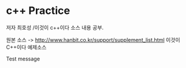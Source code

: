 # c++ Practice
저자 최호성 /이것이 c++이다 소스 내용 공부.

원본 소스 -> http://www.hanbit.co.kr/support/supplement_list.html 
이것이 C++이다 예제소스 

Test message